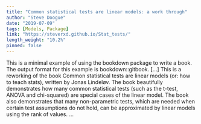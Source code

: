 ```yaml
---
title: "Common statistical tests are linear models: a work through"
author: "Steve Doogue"
date: "2019-07-09"
tags: [Models, Package]
link: "https://steverxd.github.io/Stat_tests/"
length_weight: "10.2%"
pinned: false
---
```


This is a minimal example of using the bookdown package to write a book. The output format for this example is bookdown::gitbook. [...] This is a reworking of the book Common statistical tests are linear models (or: how to teach stats), written by Jonas Lindeløv. The book beautifully demonstrates how many common statistical tests (such as the t-test, ANOVA and chi-squared) are special cases of the linear model. The book also demonstrates that many non-parametric tests, which are needed when certain test assumptions do not hold, can be approximated by linear models using the rank of values. ...
